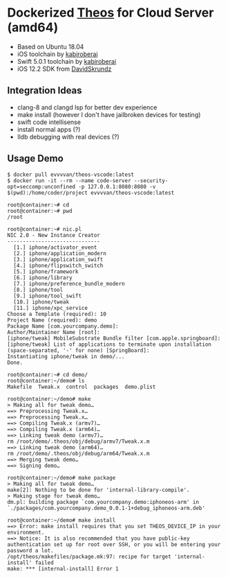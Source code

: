 # Dockerized [Theos](https://github.com/theos/theos) for Cloud Server (amd64)

* Based on Ubuntu 18.04
* iOS toolchain by [kabiroberai](https://github.com/kabiroberai/ios-toolchain-linux)
* Swift 5.0.1 toolchain by [kabiroberai](https://github.com/kabiroberai/swift-toolchain-linux)
* iOS 12.2 SDK from [DavidSkrundz](https://github.com/DavidSkrundz/sdks)


## Integration Ideas

* clang-8 and clangd lsp for better dev experience
* make install (however I don't have jailbroken devices for testing)
* swift code intellisense
* install normal apps (?)
* lldb debugging with real devices (?)

## Usage Demo

```
$ docker pull evvvvan/theos-vscode:latest
$ docker run -it --rm --name code-server --security-opt=seccomp:unconfined -p 127.0.0.1:8080:8080 -v $(pwd):/home/coder/project evvvvan/theos-vscode:latest

root@container:~# cd
root@container:~# pwd
/root

root@container:~# nic.pl
NIC 2.0 - New Instance Creator
------------------------------
  [1.] iphone/activator_event
  [2.] iphone/application_modern
  [3.] iphone/application_swift
  [4.] iphone/flipswitch_switch
  [5.] iphone/framework
  [6.] iphone/library
  [7.] iphone/preference_bundle_modern
  [8.] iphone/tool
  [9.] iphone/tool_swift
  [10.] iphone/tweak
  [11.] iphone/xpc_service
Choose a Template (required): 10
Project Name (required): demo
Package Name [com.yourcompany.demo]:
Author/Maintainer Name [root]:
[iphone/tweak] MobileSubstrate Bundle filter [com.apple.springboard]:
[iphone/tweak] List of applications to terminate upon installation (space-separated, '-' for none) [SpringBoard]:
Instantiating iphone/tweak in demo/...
Done.

root@container:~# cd demo/
root@container:~/demo# ls
Makefile  Tweak.x  control  packages  demo.plist

root@container:~/demo# make
> Making all for tweak demo…
==> Preprocessing Tweak.x…
==> Preprocessing Tweak.x…
==> Compiling Tweak.x (armv7)…
==> Compiling Tweak.x (arm64)…
==> Linking tweak demo (armv7)…
rm /root/demo/.theos/obj/debug/armv7/Tweak.x.m
==> Linking tweak demo (arm64)…
rm /root/demo/.theos/obj/debug/arm64/Tweak.x.m
==> Merging tweak demo…
==> Signing demo…

root@container:~/demo# make package
> Making all for tweak demo…
make[2]: Nothing to be done for 'internal-library-compile'.
> Making stage for tweak demo…
dm.pl: building package `com.yourcompany.demo:iphoneos-arm' in `./packages/com.yourcompany.demo_0.0.1-1+debug_iphoneos-arm.deb'

root@container:~/demo# make install
==> Error: make install requires that you set THEOS_DEVICE_IP in your environment.
==> Notice: It is also recommended that you have public-key authentication set up for root over SSH, or you will be entering your password a lot.
/opt/theos/makefiles/package.mk:97: recipe for target 'internal-install' failed
make: *** [internal-install] Error 1
```
